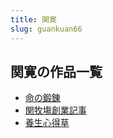 ```yaml
---
title: 関寛
slug: guankuan66
---
```


## 関寛の作品一覧

- [命の鍛錬](mingnoduanlianbb)
- [関牧塲創業記事](guanmuchangchuangyejishi71)
- [養生心得草](yangshengxindecao0c)
